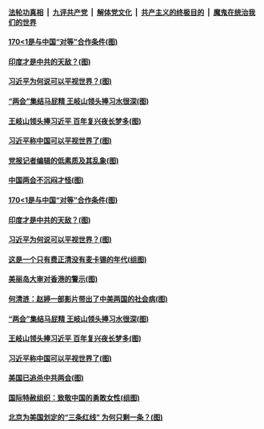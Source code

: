 ####  [法轮功真相](../../../../basic/blob/master/README.md?t=03130331) &nbsp;|&nbsp; [九评共产党](../../../../9ping.md/blob/master/README.md?t=03130331) &nbsp;|&nbsp; [解体党文化](../../../../jtdwh.md/blob/master/README.md?t=03130331)  &nbsp;|&nbsp; [共产主义的终极目的](../../../../gczydzjmd.md/blob/master/README.md?t=03130331) &nbsp;|&nbsp; [魔鬼在统治我们的世界](../../../../mgztzwmdsj.md/blob/master/README.md?t=03130331) 

#### [170&lt;1是与中国“对等”合作条件(图)](../pages/p4/965263.md?t=03130331) 

#### [印度才是中共的天敌？(图)](../pages/p4/965267.md?t=03130331) 

#### [习近平为何说可以平视世界？(图)](../pages/p4/965269.md?t=03130331) 

#### [“两会”集结马屁精 王岐山领头捧习水很深(图)](../pages/p4/965181.md?t=03130331) 

#### [王岐山领头捧习近平 百年复兴夜长梦多(图)](../pages/p4/965179.md?t=03130331) 

#### [习近平称中国可以平视世界了(图)](../pages/p4/965040.md?t=03130331) 

#### [党报记者编辑的低素质及其乱象(图)](../pages/p4/965316.md?t=03130331) 


#### [中国两会不沉闷才怪(图)](../pages/p4/965285.md?t=03130331) 

#### [170&lt;1是与中国“对等”合作条件(图)](../pages/p4/965263.md?t=03130331) 

#### [印度才是中共的天敌？(图)](../pages/p4/965267.md?t=03130331) 

#### [习近平为何说可以平视世界？(图)](../pages/p4/965269.md?t=03130331) 

#### [这是一个只有费正清没有麦卡锡的年代(组图)](../pages/p4/965272.md?t=03130331) 




#### [美丽岛大审对香港的警示(图)](../pages/p4/965190.md?t=03130331) 

#### [何清涟：赵婷一部影片带出了中美两国的社会病(图)](../pages/p4/965186.md?t=03130331) 

#### [“两会”集结马屁精 王岐山领头捧习水很深(图)](../pages/p4/965181.md?t=03130331) 

#### [王岐山领头捧习近平 百年复兴夜长梦多(图)](../pages/p4/965179.md?t=03130331) 


#### [习近平称中国可以平视世界了(图)](../pages/p4/965040.md?t=03130331) 


#### [美国已追杀中共两会(图)](../pages/p4/965048.md?t=03130331) 

#### [国际特赦组织：致敬中国的勇敢女性(组图)](../pages/p4/965047.md?t=03130331) 

#### [北京为美国划定的“三条红线” 为何只剩一条？(图)](../pages/p4/965051.md?t=03130331) 


